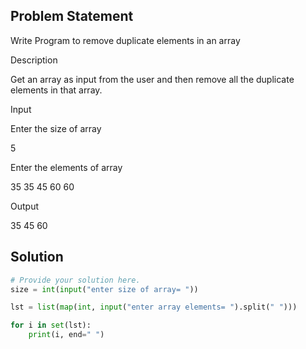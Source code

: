 ## Problem Statement 

Write Program to remove duplicate elements in an array

Description

Get an array as input from the user and then remove all the duplicate elements in that array.

Input

Enter the size of array

5

Enter the elements of array

35 35 45 60 60

Output

35 45 60
## Solution

```python
# Provide your solution here.
size = int(input("enter size of array= "))

lst = list(map(int, input("enter array elements= ").split(" ")))

for i in set(lst):
    print(i, end=" ")

